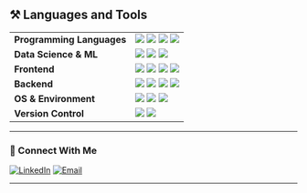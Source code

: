 <!--
**SafwanAhmed08/SafwanAhmed08** is a ✨ _special_ ✨ repository because its `README.md` (this file) appears on your GitHub profile.

Here are some ideas to get you started:

- 🔭 I’m currently working on ...
- 🌱 I’m currently learning ...
- 👯 I’m looking to collaborate on ...
- 🤔 I’m looking for help with ...
- 💬 Ask me about ...
- 📫 How to reach me: ...
- 😄 Pronouns: ...
- ⚡ Fun fact: ...
-->

<!-- Banner -->


<!-- Languages and Tools -->
## ⚒️ Languages and Tools

<table>
  <tr>
    <td><strong>Programming Languages</strong></td>
    <td><img src="https://img.shields.io/badge/Python-3776AB?style=flat&logo=python&logoColor=white"/> 
        <img src="https://img.shields.io/badge/C-00599C?style=flat&logo=c&logoColor=white"/> 
        <img src="https://img.shields.io/badge/C++-00599C?style=flat&logo=c%2B%2B&logoColor=white"/> 
        <img src="https://img.shields.io/badge/Java-007396?style=flat&logo=java&logoColor=white"/></td>
  </tr>
  <tr>
    <td><strong>Data Science & ML</strong></td>
    <td><img src="https://img.shields.io/badge/TensorFlow-FF6F00?style=flat&logo=tensorflow&logoColor=white"/>
        <img src="https://img.shields.io/badge/PyTorch-EE4C2C?style=flat&logo=pytorch&logoColor=white"/>
        <img src="https://img.shields.io/badge/OpenCV-5C3EE8?style=flat&logo=opencv&logoColor=white"/></td>
  </tr>
  <tr>
    <td><strong>Frontend</strong></td>
    <td><img src="https://img.shields.io/badge/HTML5-E34F26?style=flat&logo=html5&logoColor=white"/>
        <img src="https://img.shields.io/badge/CSS3-1572B6?style=flat&logo=css3&logoColor=white"/>
        <img src="https://img.shields.io/badge/JavaScript-F7DF1E?style=flat&logo=javascript&logoColor=black"/>
        <img src="https://img.shields.io/badge/React-61DAFB?style=flat&logo=react&logoColor=black"/></td>
  </tr>
  <tr>
    <td><strong>Backend</strong></td>
    <td><img src="https://img.shields.io/badge/Node.js-339933?style=flat&logo=nodedotjs&logoColor=white"/>
        <img src="https://img.shields.io/badge/Express.js-000000?style=flat&logo=express&logoColor=white"/>
        <img src="https://img.shields.io/badge/MongoDB-47A248?style=flat&logo=mongodb&logoColor=white"/>
        <img src="https://img.shields.io/badge/Firebase-FFCA28?style=flat&logo=firebase&logoColor=white"/></td>
  </tr>
  <tr>
    <td><strong>OS & Environment</strong></td>
    <td><img src="https://img.shields.io/badge/macOS-000000?style=flat&logo=apple&logoColor=white"/>
        <img src="https://img.shields.io/badge/VS%20Code-007ACC?style=flat&logo=visual%20studio%20code&logoColor=white"/>
        <img src="https://img.shields.io/badge/Linux-FCC624?style=flat&logo=linux&logoColor=black"/></td>
  </tr>
  <tr>
    <td><strong>Version Control</strong></td>
    <td><img src="https://img.shields.io/badge/Git-F05032?style=flat&logo=git&logoColor=white"/>
        <img src="https://img.shields.io/badge/GitHub-181717?style=flat&logo=github&logoColor=white"/>
  </tr>
</table>

---

### 🔗 Connect With Me

[![LinkedIn](https://img.shields.io/badge/LinkedIn-blue?style=flat&logo=linkedin&logoColor=white)]((https://www.linkedin.com/in/safwan-ahmed-881a77287/))
[![Email](https://img.shields.io/badge/Email-red?style=flat&logo=gmail&logoColor=white)](safwanahmed2004@gmail.com)

---

